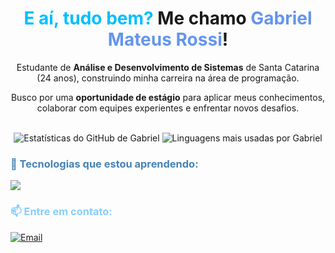 <div align="center">
  <h1><span style="color: #00bfff;">E aí, tudo bem?</span> Me chamo <span style="color: #6495ED;">Gabriel Mateus Rossi</span>!</h1>
</div>

<div align="center">
  <p>Estudante de <strong>Análise e Desenvolvimento de Sistemas</strong> de Santa Catarina (24 anos), construindo minha carreira na área de programação.</p>
  <p>Busco por uma <strong>oportunidade de estágio</strong> para aplicar meus conhecimentos, colaborar com equipes experientes e enfrentar novos desafios.</p>
</div>

<br>

<div align="center">
  <img src="https://github-readme-stats.vercel.app/api?username=devgabrielmateus&show_icons=true&theme=tokyonight&include_all_commits=true&count_private=true" alt="Estatísticas do GitHub de Gabriel"/>
  <img src="https://github-readme-stats.vercel.app/api/top-langs/?username=devgabrielmateus&layout=compact&langs_count=7&theme=tokyonight" alt="Linguagens mais usadas por Gabriel"/>
</div>

<h3><span style="color: #4682B4;">🌱 Tecnologias que estou aprendendo:</span></h3>
<p align="left">
  <a href="https://skillicons.dev">
    <img src="https://skillicons.dev/icons?i=html,css,javascript,python" />
  </a>
</p>

<h3><span style="color: #87CEFA;">📫 Entre em contato:</span></h3>
<p align="left">
  <a href="mailto:gabrielitj@hotmail.com" target="_blank"><img src="https://img.shields.io/badge/Email-D14836?style=for-the-badge&logo=gmail&logoColor=white" alt="Email"></a>
  <a href="https://www.linkedin.com/in/gabriel-mateus-rossi-102641347" target="_blank"><img src="
